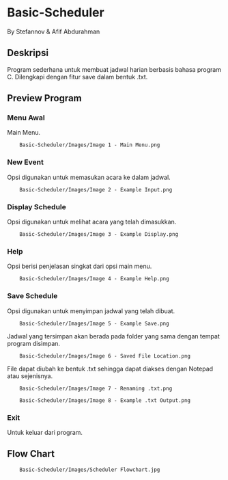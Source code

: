 # Basic-Scheduler
By Stefannov & Afif Abdurahman

## Deskripsi
Program sederhana untuk membuat jadwal harian berbasis bahasa program C. Dilengkapi dengan fitur save dalam bentuk .txt.

## Preview Program
### Menu Awal
Main Menu.


        Basic-Scheduler/Images/Image 1 - Main Menu.png
      
 
### New Event
Opsi digunakan untuk memasukan acara ke dalam jadwal.


        Basic-Scheduler/Images/Image 2 - Example Input.png
      

### Display Schedule
Opsi digunakan untuk melihat acara yang telah dimasukkan.


        Basic-Scheduler/Images/Image 3 - Example Display.png
      

### Help
Opsi berisi penjelasan singkat dari opsi main menu.


        Basic-Scheduler/Images/Image 4 - Example Help.png
      

### Save Schedule
Opsi digunakan untuk menyimpan jadwal yang telah dibuat.


        Basic-Scheduler/Images/Image 5 - Example Save.png
      

Jadwal yang tersimpan akan berada pada folder yang sama dengan tempat program disimpan.


        Basic-Scheduler/Images/Image 6 - Saved File Location.png
      

File dapat diubah ke bentuk .txt sehingga dapat diakses dengan Notepad atau sejenisnya.


        Basic-Scheduler/Images/Image 7 - Renaming .txt.png
      
        Basic-Scheduler/Images/Image 8 - Example .txt Output.png
      

### Exit
Untuk keluar dari program.


## Flow Chart

        Basic-Scheduler/Images/Scheduler Flowchart.jpg
      
